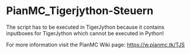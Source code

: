 # PianMC_Tigerjython-Steuern

The script has to be executed in TigerJython because it contains inputboxes for TigerJython which cannot be executed in Python!

For more information visit the PianMC Wiki page: https://w.pianmc.tk/TJS
